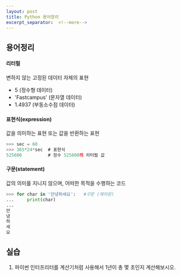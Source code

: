 ```yaml
---
layout: post
title: Python 용어정리
excerpt_separator:  <!--more-->
---
```




## 용어정리

#### 리터럴

변하지 않는 고정된 데이터 자체의 표현

- 5 (정수형 데이터)
- 'Fastcampus' (문자열 데이터)
- 1.4937 (부동소수점 데이터)

#### 표현식(expression)

값을 의미하는 표현 또는 값을 반환하는 표현

```javascript
>>> sec = 60
>>> 365*24*sec  # 표현식
525600			# 정수 525600의 리터럴 값
```



#### 구문(statement)

값의 의미를 지니지 않으며, 어떠한 목적을 수행하는 코드

```python
>>> for char in '안녕하세요':   #구문 (제어문)
...		print(char)
...
안
녕
하
세
요
```



## 실습

1. 파이썬 인터프리터를 계산기처럼 사용해서 1년이 총 몇 초인지 계산해보시오.